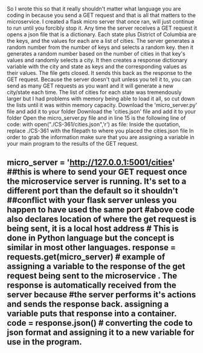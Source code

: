 So I wrote this so that it really shouldn't matter what language you are coding in because you send a GET request and that is all that matters to the microservice.
I created a flask micro server that once ran, will just continue to run until you forcibly stop it. Any time the server receives a GET request it opens a json file that is a dictionary. 
Each state plus District of Columbia are the keys, and the values for each are a list of cities. The server generates a random number from the number of keys and selects a random key. then 
it generates a random number based on the number of cities in that key's values and randomly selects a city. It then creates a response dictionary variable with the city and state as keys 
and the corresponding values as their values. The file gets closed. It sends this back as the response to the GET request. Because the server doesn't quit unless you tell it to, you can send 
as many GET requests as you want and it will generate a new city/state each time. The list of cities for each state was tremendously larger but I had problems with memory being able to load it all,
so cut down the lists until it was within memory capacity.
Download the 'micro_server.py' file and add it to your folder
Download the 'cities.json' file and add it to your folder
Open the micro_server.py file and in line 15 is the following line of code:
with open("./CS-361/cities.json",'r') as file:
Inside the quotation, replace ./CS-361 with the filepath to where you placed the cities.json file
In order to grab the information make sure that you are assigning a variable in your main program to the results of the GET request.

micro_server = 'http://127.0.0.1:5001/cities'   ##this is where to send your GET request once the microservice server is running. It's set to a different port than the default so it shouldn't
                                                ##conflict with your flask server unless you happen to have used the same port
                                        #above code also declares location of where the get request is being sent, it is a local host address
                                        # This is done in Python language but the concept is similar in most other languages.
response = requests.get(micro_server)  # example of assigning a variable to the response of the get request being sent to the microservice . The response is automatically received from the server because
                                      #the server performs it's actions and sends the response back. assigning a variable puts that response into a container.
code = response.json()                # converting the code to json format and assigning it to a new variable for use in the program.
---------------------------------------------
